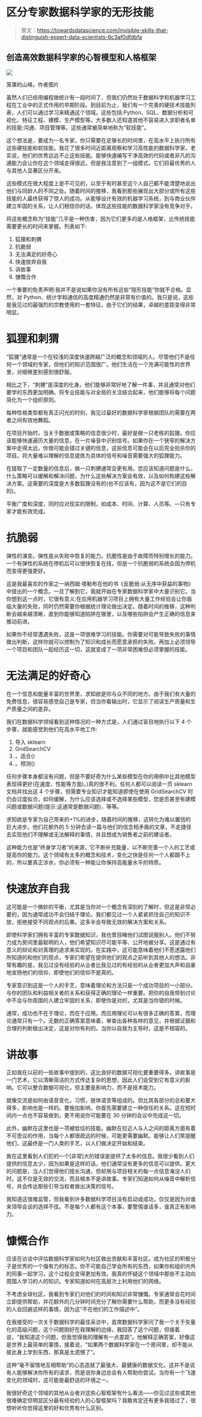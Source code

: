 # 区分专家数据科学家的无形技能

> 原文：<https://towardsdatascience.com/invisible-skills-that-distinguish-expert-data-scientists-6c3af0dfdbfa>

## 创造高效数据科学家的心智模型和人格框架

![](img/434397f3e7bafd8ee4b937eed9aa8e51.png)

笼罩的山峰。作者图片

虽然人们已经用编程做统计有一段时间了，但我们仍然处于数据科学和机器学习工程在工业中的正式作用的早期阶段。到目前为止，我们有一个完善的硬技术技能列表，人们可以通过学习来精通这个领域。这些包括:Python、SQL、数据分析和可视化、特征工程、建模、生产模型等。大多数人还知道其他不容易进入求职者名单的技能:沟通、项目管理等。这些通常被简单地称为“软技能”。

这个想法是，要成为一名专家，你只需要在足够长的时间里，在高水平上执行所有这些硬技能和软技能。我花了很多时间近距离观察和学习高性能的数据科学家，老实说，他们的优秀远远不止这些技能。能够快速编写干净高效的代码或者非凡的沟通能力会让你在这个领域走得很远，但是我注意到了一组模式，它们将最优秀的人与其他人显著区分开来。

这些模式在很大程度上是不可见的，以至于有时甚至这个人自己都不能清楚地说出他们与同龄人的不同之处。随着时间的推移，我看到那些展现出大部分或所有这些技能的人最终获得了惊人的成功。从能够设计有效的机器学习系统，到与商业伙伴建立牢固的关系，让人们相信你的话，体现这些技能的数据科学家没有竞争对手。

将这些概念称为“技能”几乎是一种伤害，因为它们更多的是人格框架，比传统技能需要更长的时间来掌握。列表如下:

1.  狐狸和刺猬
2.  抗脆弱
3.  无法满足的好奇心
4.  快速放弃自我
5.  讲故事
6.  慷慨合作

一个重要的免责声明:我并不是说如果你没有所有这些“隐形技能”你就不合格。显然，对 Python、统计学和通信的高度精通仍然是非常有价值的。我只是说，这些是我见过的最强烈的宗教使用的一套特征，由于它们的结果，卓越的差距变得非常明显。

# 狐狸和刺猬

“狐狸”通常是一个在较浅的深度快速跨越广泛的概念和领域的人。尽管他们不是任何一个领域的专家，但他们的知识范围很广。他们生活在一个充满可能性的世界里，对细微差别感到很舒服。

相比之下，“刺猬”是深度的化身。他们能够非常好地了解一件事，并且通常对他们要学的东西更加明确。将专业技能与对全局的关注结合起来，他们能够将每个问题简化为一个组织原则。

每种性格类型都有真正闪光的时刻，我见过最好的数据科学家根据团队的需要在两者之间有效地舞蹈。

在项目开始时，当关于数据或策略的信息很少时，最好是做一只老练的狐狸。你应该能够快速遍历大量的信息，在一片噪音中识别信号。如果你在一个狭窄的解决方案中走得太远，你很可能会错过关键的信息，这些信息可能会在以后完全扼杀你的项目。将大量难以理解的信息提炼为具体的信号和噪音需要强大的狐狸能力。

在提取了一定数量的信息后，做一只刺猬通常会更有用。您应该知道问题是什么，什么策略可以缓解和解决问题，为什么这些解决方案会有效，以及如何构建这些解决方案。这需要的深度是大多数狐狸没有的(也不应该有，因为这不是它们的目的)。

平衡广度和深度，同时应对现实的限制，如成本、时间、计算、人员等。—只有专家才能有效完成。

# 抗脆弱

弹性的演变。弹性是从失败中恢复的能力。抗脆性是由于故障而特别增长的能力。一个有弹性的系统在停机后可以很快恢复在线，但是一个抗脆弱的系统会因为停机而变得更强更好。

这是我最喜欢的作家之一纳西姆·塔勒布在他的书《反脆弱:从无序中获益的事物》中提出的一个概念。一旦了解到它，我就开始在专家数据科学家中大量识别它。当你想到这一点时，它很有意义:在应用机器学习项目上拥有大量工作经验会让你面临大量的失败，同时仍然需要你根据统计理论做出决定。随着时间的推移，这种判断会越来越清晰，直到你能够知道陷阱在哪里，以及哪些陷阱会产生正确的信息来推动前进。

如果你不经常遭遇失败，这是一项很难学习的技能。你需要对可能导致失败的事情做出判断，这样你就可以控制为了知识和成长而愿意承担的失败。再加上必须领导一个项目和团队一起经历这一切，这就变成了一项非常困难但必须掌握的技能。

# 无法满足的好奇心

在一个信息和能量丰富的世界里，求知欲是你与众不同的地方。由于我们有大量的免费信息，很容易感觉自己是专家，但当你看输出时，它显示了阅读生产质量和生产质量之间的差异。

我们在数据科学领域看到这种情况的一种方式是，人们通过盲目地执行以下 4 个步骤，就能感觉到他们在高水平地工作:

1.  导入 sklearn
2.  GridSearchCV
3.  。适合()
4.  。预测()

任何步骤本身都没有问题，但是不要好奇为什么某些模型在你的用例中比其他模型表现得更好(在速度、性能等方面)。)真的很不利。任何人都可以阅读一页 sklearn 文档并找出这 4 个步骤，但需要专业知识才能知道即使在使用 GridSearchCV 时仍会过度拟合，如何缓解，为什么应该选择或不选择某些模型，您是否甚至有建模问题或数据问题(提示:这通常是数据问题)，等等。

求知欲是专家为自己带来的+1%的进步，随着时间的推移，这转化为难以置信的巨大进步。他们花额外的 5 分钟去读一篇与他们的信念相矛盾的文章，不走捷径去实现他们不理解或无法解释的事情，并且想成为销售者之前的建设者。

这种能力也是“终身学习者”的来源，它不断补充能量，以不断完善一个人的工艺或提高你的能力。这个领域有太多的概念和技术，变化之快是任何一个人都跟不上的，所以要真正涉水，你必须有一种能让你保持高能量水平的特质。

# 快速放弃自我

这可能是一个微妙的平衡，尤其是当你对一个概念有深刻的了解时，但这是非常必要的，因为通常成功不会归结于理论。我们都见过一个人紧紧抓住自己的知识不放，拒绝接受不同观点的后果。这多半会导致无效的解决方案和关系。

即使科学家们拥有丰富的专家数据知识，我也曾目睹他们试图说服别人。他们不努力成为房间里最聪明的人，他们希望知识尽可能平等、公开地被分享。这是通过有意义的辩论和对真理的追求来实现的。在实践中，这可能意味着他们不愿透露他们所知道的和他们的观点，专家们希望在提供他们的观点之前听到其他人的想法。非常有趣的是，我见过没有经验的从业者比我见过的有经验的从业者更加大声和自豪地宣扬他们的信仰，即使他们的信仰不是真的。

专家意识到这是一个人的手艺，意味着理论和方法只是一个成功项目的一小部分。与你的团队和利益相关者的关系和获得正确的理论一样重要。把你的自我带到讨论中不会与你周围的人建立牢固的关系，即使你是对的，尤其是当你错的时候。

通常，成功也不在于理论，而在于应用。而应用理论可以有很多正确的答案，而理论通常只有一个。无数的正确答案意味着，审查出各种各样的意见，并根据证据和合理的判断做出决定，这是对你有利的。当你以自我为主导时，这是不相容的。

# 讲故事

正如我在以前的一些故事中提到的，这比良好的数据可视化要重要得多。讲故事是一门艺术，它以清晰简洁的方式传达复杂的思想，因此人们会受到它有意义的影响。它可以整合数据可视化，但主要是影响力，而不是技术能力。

就像交流是如何由语音变化，习惯，肢体语言等组成的。但比其各部分的总和要大得多，影响也是一样的。要施加影响，你首先需要建立一种信任的关系。这在短时间内一点也不容易做到，更不用说你可能要在 30 分钟的会议中完成这一切。

此外，幽默在这里也是一项被低估的技能。幽默在拉近人与人之间的距离方面有着不可思议的作用，当每个人都很疏远的时候，可能更需要幽默。能够让人们笑提醒他们，这最终是一门人类的手艺，以人们做决定开始和结束。

我在这里看到人们犯的一个[非常]大的错误是提供了太多的信息。我很少看到人们提供的信息太少，因为如果是这样的话，他们通常没有更多的信息可以提供。更大的问题是，当人们觉得他们擅长沟通，但却用与项目相关的每一点信息淹没人们时。这不仅是无效的交流，而且根本不是讲故事。专家们知道如何从噪音中解析信号，并会传达那些引导当权者做出决策的信号。

我知道这很难监管，但我看到许多数据科学项目没有启动或成功，仅仅是因为对谁来领导会谈的选择不佳。不是每个人都有这个本事，要警惕谁话多，谁真正有影响力。

# 慷慨合作

应该在访谈中评估数据科学家如何为社区做出贡献和丰富社区。成为社区的积极分子是优秀的一个强有力的标志。你不可能自己学会所有的东西，如果你和组织内外的同事一起学习，这个过程会变得更加有效。我真的怀疑这个领域中那些不主动向周围人学习的人的知识。专家知道如何在高层次上利用他们的网络。

不考虑全球社区，我看到专家们对他们的时间和知识非常慷慨。专家通常会花时间立即提供帮助，并花额外的几分钟时间充分了解你需要什么帮助，而更多没有经验的人会回避这样的事情，因为这“不在他们的工作描述中”。

在我接受的一次关于数据科学的最佳采访中，首席数据科学家问了我一个关于矢量化的高级问题，这个问题刚好在我理解的边缘，我回答了这个问题，但接着说，“我知道这个问题，但我觉得我的理解有一点差距”。他解释正确答案，好像这是世界上最简单的事情，接着说，“如果两个数据科学家在一个房间里，却不能从彼此身上学到东西，那真是太遗憾了”。

这种“毫不留情地互相帮助”的心态造就了最强大、最健康的数据文化。这并不是说有人能够解决你所有的请求，而是说你身边总会有人帮助你尝试。当你有一个飞速变化的领域时，这可能是最舒适的环境之一。

我很好奇这个领域的其他从业者对这些心智框架有什么看法——你见过这些或其他很难确定但明显区分最有经验的人的心智框架吗？我敢肯定还有更多我错过了，很想听听你觉得这里的好和优秀有什么区别。